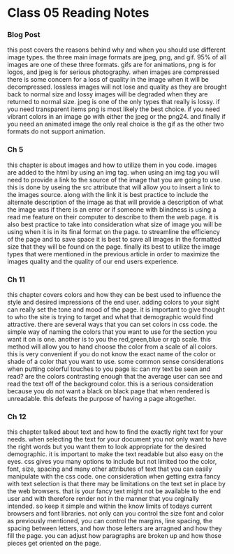# Class 05 Reading Notes

### Blog Post
this post covers the reasons behind why and when you should use different image types. the three main image formats are jpeg, png, and gif. 95% of all images are one of these three formats. gifs are for animations, png is for logos, and jpeg is for serious photography. when images are compressed there is some concern for a loss of quality in the image when it will be decompressed. lossless images will not lose and quality as they are brought back to normal size and lossy images will be degraded when they are returned to normal size. jpeg is one of the only types that really is lossy. if you need transparent items png is most likely the best choice. if you need vibrant colors in an image go with either the jpeg or the png24. and finally if you need an animated image the only real choice is the gif as the other two formats do not support animation. 

### Ch 5
this chapter is about images and how to utilize them in you code. images are added to the html by using an img tag. when using an img tag you will need to provide a link to the source of the image that you are going to use. this is done by useing the src attribute that will allow you to insert a link to the images source. along with the link it is best practice to include the alternate description of the image as that will provide a description of what the image was if there is an error or if someone with blindness is using a read me feature on their computer to describe to them the web page. it is also best practice to take into consideration what size of image you will be using when it is in its final format on the page. to streamline the efficiency of the page and to save space it is best to save all images in the formatted size that they will be found on the page. finally its best to utilize the image types that were mentioned in the previous article in order to maximize the images quality and the quality of our end users experience. 

### Ch 11
this chapter covers colors and how they can be best used to influence the style and desired impressions of the end user. adding colors to your sight can really set the tone and mood of the page. it is important to give thought to who the site is trying to target and what that demographic would find attractive. there are several ways that you can set colors in css code. the simple way of naming the colors that you want to use for the section you want it on is one. another is to you the red,green,blue or rgb scale. this method will allow you to hand choose the color from a scale of all colors. this is very convenient if you do not know the exact name of the color or shade of a color that you want to use. some common sense considerations when putting colorful touches to you page is: can my text be seen and read? are the colors contrasting enough that the average user can see and read the text off of the background color. this is a serious consideration because you do not want a black on black page that when rendered is unreadable. this defeats the purpose of having a page altogether. 

### Ch 12
this chapter talked about text and how to find the exactly right text for your needs. when selecting the text for your document you not only want to have the right words but you want them to look appropriate for the desired demographic. it is important to make the text readable but also easy on the eyes. css gives you many options to include but not limited too the color, font, size, spacing and many other attributes of text that you can easily manipulate with the css code. one consideration when getting extra fancy with text selection is that there may be limitations on the text set in place by the web browsers. that is your fancy text might not be available to the end user and with therefore render not in the manner that you orginally intended. so keep it simple and within the know limits of todays current browsers and font libraries. not only can you control the size font and color as previously mentioned, you can control the margins, line spacing, the spacing between letters, and how those letters are arragned and how they fill the page. you can adjust how paragraphs are broken up and how those pieces get oriented on the page. 